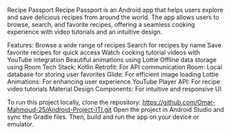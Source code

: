 Recipe Passport
  Recipe Passport is an Android app that helps users explore and save delicious recipes from around the world. The app allows users to browse, search, and favorite recipes, offering a seamless cooking experience with video tutorials and an intuitive design.

Features:
    Browse a wide range of recipes
    Search for recipes by name
    Save favorite recipes for quick access
    Watch cooking tutorial videos with YouTube integration
    Beautiful animations using Lottie
    Offline data storage using Room
Tech Stack:
    Kotlin
    Retrofit: For API communication
    Room: Local database for storing user favorites
    Glide: For efficient image loading
    Lottie Animations: For enhancing user experience
    YouTube Player API: For recipe video tutorials
    Material Design Components: For intuitive and responsive UI

To run this project locally, clone the repository:
  https://github.com/Omar-Mahmoud-25/Android-Project-ITI.git
  Open the project in Android Studio and sync the Gradle files. Then, build and run the app on your device or emulator.
